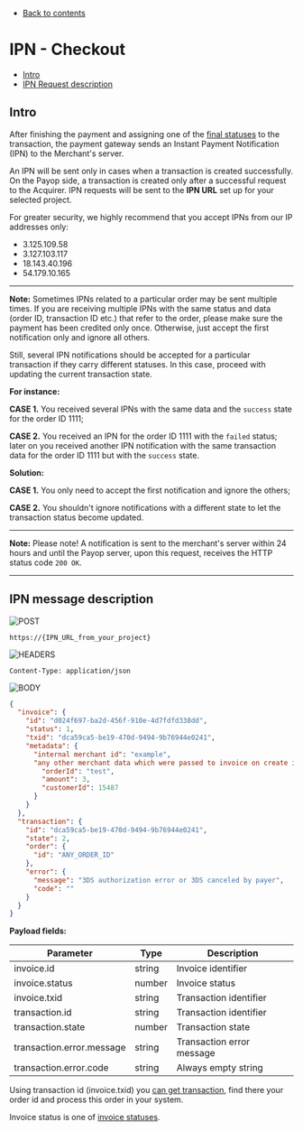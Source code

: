 * [Back to contents](../Readme.md#contents)

# IPN - Checkout

* [Intro](#intro)
* [IPN Request description](#ipn-request-description)

## Intro

After finishing the payment and assigning one of the
[final statuses](getTransaction.md#transaction-states)
to the transaction, the payment gateway sends an Instant Payment Notification
(IPN) to the Merchant's server.

An IPN will be sent only in cases when a transaction is created successfully. On the Payop side, a transaction is
created only after a successful request to the Acquirer. IPN requests will be sent to the **IPN URL** set up for your
selected project.

For greater security, we highly recommend that you accept IPNs from our IP addresses only:

* 3.125.109.58
* 3.127.103.117
* 18.143.40.196 
* 54.179.10.165

----
**Note:** Sometimes IPNs related to a particular order may be sent multiple times. If you are receiving multiple IPNs
with the same status and data (order ID, transaction ID etc.)
that refer to the order, please make sure the payment has been credited only once. Otherwise, just accept the first
notification only and ignore all others.

Still, several IPN notifications should be accepted for a particular transaction if they carry different statuses. In
this case, proceed with updating the current transaction state.

**For instance:**

**CASE 1.** You received several IPNs with the same data and the `success` state for the order ID 1111;

**CASE 2.** You received an IPN for the order ID 1111 with the `failed` status; later on you received another IPN
notification with the same transaction data for the order ID 1111 but with the `success` state.

**Solution:**

**CASE 1.** You only need to accept the first notification and ignore the others;

**CASE 2.** You shouldn't ignore notifications with a different state to let the transaction status become updated.

----

**Note:** Please note! A notification is sent to the merchant's server within 24 hours and until the Payop server, upon
this request, receives the HTTP status code `200 OK`.

----

## IPN message description

![POST](https://img.shields.io/badge/-POST-green?style=for-the-badge)

```shell
https://{IPN_URL_from_your_project}
```

![HEADERS](https://img.shields.io/badge/-Headers-yellowgreen?style=for-the-badge)

```shell
Content-Type: application/json
```

![BODY](https://img.shields.io/badge/-BODY-blueviolet?style=for-the-badge)

```json
{
  "invoice": {
    "id": "d024f697-ba2d-456f-910e-4d7fdfd338dd",
    "status": 1,
    "txid": "dca59ca5-be19-470d-9494-9b76944e0241",
    "metadata": {
      "internal merchant id": "example",
      "any other merchant data which were passed to invoice on create it": {
        "orderId": "test",
        "amount": 3,
        "customerId": 15487
      }
    }
  },
  "transaction": {
    "id": "dca59ca5-be19-470d-9494-9b76944e0241",
    "state": 2,
    "order": {
      "id": "ANY_ORDER_ID"
    },
    "error": {
      "message": "3DS authorization error or 3DS canceled by payer",
      "code": ""
    }
  }
}
```

**Payload fields:**

Parameter                 | Type   | Description               |
--------------------------|--------|---------------------------|
invoice.id                | string | Invoice identifier        |
invoice.status            | number | Invoice status            |
invoice.txid              | string | Transaction identifier    |
transaction.id            | string | Transaction identifier    |
transaction.state         | number | Transaction state         |
transaction.error.message | string | Transaction error message |
transaction.error.code    | string | Always empty string       |

Using transaction id (invoice.txid) you [can get transaction](getTransaction.md), find there your order id and process
this order in your system.

Invoice status is one of [invoice statuses](../Invoice/getInvoice.md).